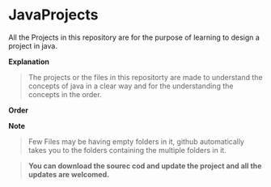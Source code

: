 # JavaProjects
All the Projects in this repository are for the purpose of learning to design a project in java. 

**Explanation**
>The projects or the files in this repositorty are made to understand the concepts of java in a clear way and for the understanding the concepts in the order.

**Order**
>

**Note**
>Few Files may be having empty folders in it, github automatically takes you to the folders containing the multiple folders in it. 


>**You can download the sourec cod and update the project and all the updates are welcomed.**
